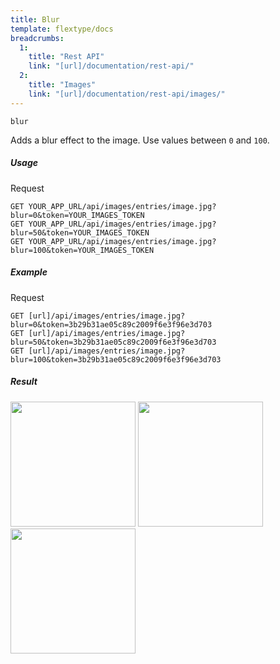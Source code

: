 ```yaml
---
title: Blur
template: flextype/docs
breadcrumbs:
  1:
    title: "Rest API"
    link: "[url]/documentation/rest-api/"
  2:
    title: "Images"
    link: "[url]/documentation/rest-api/images/"
---
```


`blur`

Adds a blur effect to the image. Use values between `0` and `100`.

##### Usage

<div class="file-header">Request</div>

```
GET YOUR_APP_URL/api/images/entries/image.jpg?blur=0&token=YOUR_IMAGES_TOKEN
GET YOUR_APP_URL/api/images/entries/image.jpg?blur=50&token=YOUR_IMAGES_TOKEN
GET YOUR_APP_URL/api/images/entries/image.jpg?blur=100&token=YOUR_IMAGES_TOKEN
```

##### Example

<div class="file-header">Request</div>

```
GET [url]/api/images/entries/image.jpg?blur=0&token=3b29b31ae05c89c2009f6e3f96e3d703
GET [url]/api/images/entries/image.jpg?blur=50&token=3b29b31ae05c89c2009f6e3f96e3d703
GET [url]/api/images/entries/image.jpg?blur=100&token=3b29b31ae05c89c2009f6e3f96e3d703
```

##### Result

<img width="200" class="inline" src="[url]/api/images/entries/image.jpg?q=70&w=200&dpr=2&blur=0&token=3b29b31ae05c89c2009f6e3f96e3d703">
<img width="200" class="inline" src="[url]/api/images/entries/image.jpg?q=70&w=200&dpr=2&blur=50&token=3b29b31ae05c89c2009f6e3f96e3d703">
<img width="200" class="inline" src="[url]/api/images/entries/image.jpg?q=70&w=200&dpr=2&blur=100&token=3b29b31ae05c89c2009f6e3f96e3d703">
